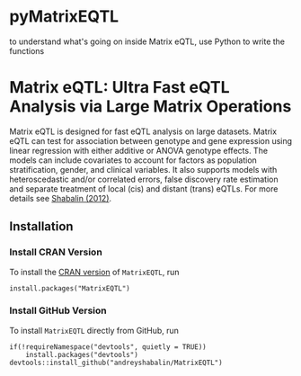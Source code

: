 # pyMatrixEQTL
to understand what's going on inside Matrix eQTL, use Python to write the functions


# Matrix eQTL: Ultra Fast eQTL Analysis via Large Matrix Operations

Matrix eQTL is designed for fast eQTL analysis on large datasets.
Matrix eQTL can test for association between genotype
and gene expression using linear regression
with either additive or ANOVA genotype effects.
The models can include covariates to account for factors
as population stratification, gender, and clinical variables.
It also supports models with heteroscedastic and/or correlated errors,
false discovery rate estimation and
separate treatment of local (cis) and distant (trans) eQTLs.
For more details see
[Shabalin (2012)](https://academic.oup.com/bioinformatics/article-lookup/doi/10.1093/bioinformatics/bts163).

## Installation

### Install CRAN Version

To install the
[CRAN version](https://CRAN.R-project.org/package=MatrixEQTL)
of `MatrixEQTL`, run

```
install.packages("MatrixEQTL")
```

### Install GitHub Version

To install `MatrixEQTL` directly from GitHub, run

```
if(!requireNamespace("devtools", quietly = TRUE))
    install.packages("devtools")
devtools::install_github("andreyshabalin/MatrixEQTL")
```
